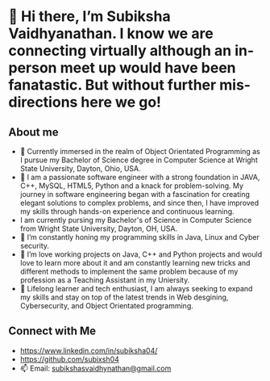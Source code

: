 # 👋 Hi there, I’m Subiksha Vaidhyanathan. I know we are connecting virtually although an in-person meet up would have been fanatastic. But without further mis-directions here we go!

## About me
- 🔭 Currently immersed in the realm of Object Orientated Programming as I pursue my Bachelor of Science degree in Computer Science at Wright State University, Dayton, Ohio, USA.
- 👀 I am a passionate software engineer with a strong foundation in JAVA, C++, MySQL, HTML5, Python and a knack for problem-solving. My journey in software engineering began with a fascination for creating elegant solutions to complex problems, and since then, I have improved my skills through hands-on experience and continuous learning.
- I am currently pursing my Bachelor's of Science in Computer Science from Wright State University, Dayton, OH, USA.
- 🌱 I’m constantly honing my programming skills in Java, Linux and Cyber security.
- 💞️ I’m love working projects on Java, C++ and Python projects and would love to learn more about it and am constantly learning new tricks and different methods to implement the same problem because of my profession as a Teaching Assistant in my Uniersity.
- 📖 Lifelong learner and tech enthusiast, I am always seeking to expand my skills and stay on top of the latest trends in Web desgining, Cybersecurity, and Object Orientated programming.

## Connect with Me
- https://www.linkedin.com/in/subiksha04/
- https://github.com/subixsh04
- 📫 Email: subikshasvaidhynathan@gmail.com 



